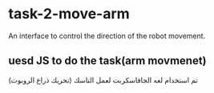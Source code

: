 # task-2-move-arm

An interface to control the direction of the robot movement.

uesd JS to do the task(arm movmenet)
--------------------------------------------------------------
تم استخدام لغه الجافاسكربت لعمل التاسك (تحريك ذراع الروبوت)
